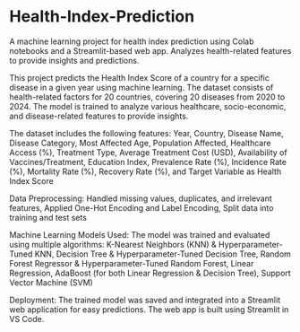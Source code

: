 # Health-Index-Prediction
A machine learning project for health index prediction using Colab notebooks and a Streamlit-based web app.  Analyzes health-related features to provide insights and predictions.

This project predicts the Health Index Score of a country for a specific disease in a given year using machine learning. The dataset consists of health-related factors for 20 countries, covering 20 diseases from 2020 to 2024. The model is trained to analyze various healthcare, socio-economic, and disease-related features to provide insights.

The dataset includes the following features:
Year, Country, Disease Name, Disease Category,
Most Affected Age, Population Affected, Healthcare Access (%),
Treatment Type, Average Treatment Cost (USD), Availability of Vaccines/Treatment,
Education Index, Prevalence Rate (%), Incidence Rate (%), Mortality Rate (%), Recovery Rate (%),
and Target Variable as Health Index Score

Data Preprocessing:
Handled missing values, duplicates, and irrelevant features,
Applied One-Hot Encoding and Label Encoding,
Split data into training and test sets

Machine Learning Models Used:
The model was trained and evaluated using multiple algorithms:
K-Nearest Neighbors (KNN) & Hyperparameter-Tuned KNN,
Decision Tree & Hyperparameter-Tuned Decision Tree,
Random Forest Regressor & Hyperparameter-Tuned Random Forest,
Linear Regression,
AdaBoost (for both Linear Regression & Decision Tree),
Support Vector Machine (SVM)

Deployment:
The trained model was saved and integrated into a Streamlit web application for easy predictions.
The web app is built using Streamlit in VS Code.
